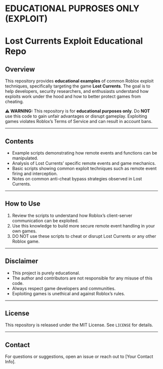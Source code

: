 # EDUCATIONAL PUPROSES ONLY (EXPLOIT)

# Lost Currents Exploit Educational Repo

## Overview

This repository provides **educational examples** of common Roblox exploit techniques, specifically targeting the game **Lost Currents**. The goal is to help developers, security researchers, and enthusiasts understand how exploits work under the hood and how to better protect games from cheating.

**⚠️ WARNING:** This repository is for **educational purposes only**. Do **NOT** use this code to gain unfair advantages or disrupt gameplay. Exploiting games violates Roblox’s Terms of Service and can result in account bans.

---

## Contents

- Example scripts demonstrating how remote events and functions can be manipulated.
- Analysis of Lost Currents’ specific remote events and game mechanics.
- Basic scripts showing common exploit techniques such as remote event firing and interception.
- Notes on common anti-cheat bypass strategies observed in Lost Currents.

---

## How to Use

1. Review the scripts to understand how Roblox’s client-server communication can be exploited.
2. Use this knowledge to build more secure remote event handling in your own games.
3. DO NOT use these scripts to cheat or disrupt Lost Currents or any other Roblox game.

---

## Disclaimer

- This project is purely educational.
- The author and contributors are not responsible for any misuse of this code.
- Always respect game developers and communities.
- Exploiting games is unethical and against Roblox’s rules.

---

## License

This repository is released under the MIT License. See `LICENSE` for details.

---

## Contact

For questions or suggestions, open an issue or reach out to [Your Contact Info].

